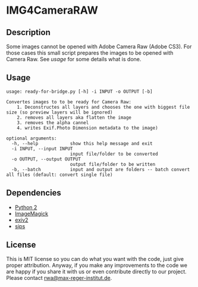 # IMG4CameraRAW

## Description

Some images cannot be opened with Adobe Camera Raw (Adobe CS3). For those cases this small script prepares the images to be opened with Camera Raw. See *usage* for some details what is done.

## Usage

    usage: ready-for-bridge.py [-h] -i INPUT -o OUTPUT [-b]

    Convertes images to to be ready for Camera Raw:
        1. Deconstructes all layers and chooses the one with biggest file size (so preview layers will be ignored)
        2. removes all layers aka flatten the image
        3. removes the alpha cannel
        4. writes Exif.Photo Dimension metadata to the image)

    optional arguments:
      -h, --help            show this help message and exit
      -i INPUT, --input INPUT
                            input file/folder to be converted
      -o OUTPUT, --output OUTPUT
                            output file/folder to be written
      -b, --batch           input and output are folders -- batch convert all files (default: convert single file)

## Dependencies

* [Python 2](https://www.python.org/)
* [ImageMagick](http://www.imagemagick.org)
* [exiv2](http://www.exiv2.org)
* [sips](https://developer.apple.com/library/mac/documentation/Darwin/Reference/ManPages/man1/sips.1.html)

## License

This is MIT license so you can do what you want with the code, just give proper attribution. Anyway, if you make any improvements to the code we are happy if you share it with us or even contribute directly to our project. Please contact rwa@max-reger-institut.de.